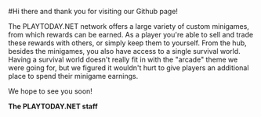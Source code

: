 #Hi there and thank you for visiting our Github page!

The PLAYTODAY.NET network offers a large variety of custom minigames, from which rewards can be earned. As a player you're able to sell and trade these rewards with others, or simply keep them to yourself. From the hub, besides the minigames, you also have access to a single survival world. Having a survival world doesn't really fit in with the "arcade" theme we were going for, but we figured it wouldn't hurt to give players an additional place to spend their minigame earnings.

We hope to see you soon!

**The PLAYTODAY.NET staff**
